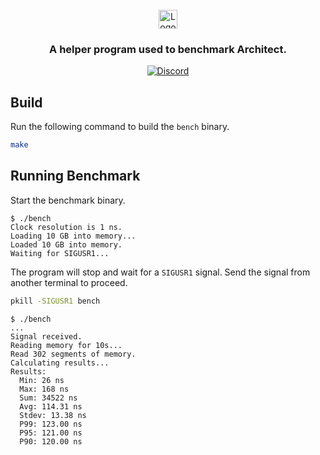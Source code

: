 <br/>
<div align="center">
  <a href="https://loopholelabs.io">
    <img src="https://cdn.loopholelabs.io/loopholelabs/LoopholeLabsLogo.svg" alt="Logo" height="30">
  </a>
  <h3 align="center">
    A helper program used to benchmark Architect.
  </h3>

[![Discord](https://dcbadge.vercel.app/api/server/JYmFhtdPeu?style=flat)](https://loopholelabs.io/discord)
</div>

## Build

Run the following command to build the `bench` binary.

```bash
make
```

## Running Benchmark

Start the benchmark binary.

```console
$ ./bench
Clock resolution is 1 ns.
Loading 10 GB into memory...
Loaded 10 GB into memory.
Waiting for SIGUSR1...
```

The program will stop and wait for a `SIGUSR1` signal. Send the signal from
another terminal to proceed.

```bash
pkill -SIGUSR1 bench
```

```console
$ ./bench
...
Signal received.
Reading memory for 10s...
Read 302 segments of memory.
Calculating results...
Results:
  Min: 26 ns
  Max: 168 ns
  Sum: 34522 ns
  Avg: 114.31 ns
  Stdev: 13.38 ns
  P99: 123.00 ns
  P95: 121.00 ns
  P90: 120.00 ns
```
